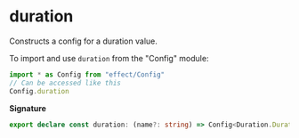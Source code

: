 # duration

Constructs a config for a duration value.

To import and use `duration` from the "Config" module:

```ts
import * as Config from "effect/Config"
// Can be accessed like this
Config.duration
```

**Signature**

```ts
export declare const duration: (name?: string) => Config<Duration.Duration>
```
